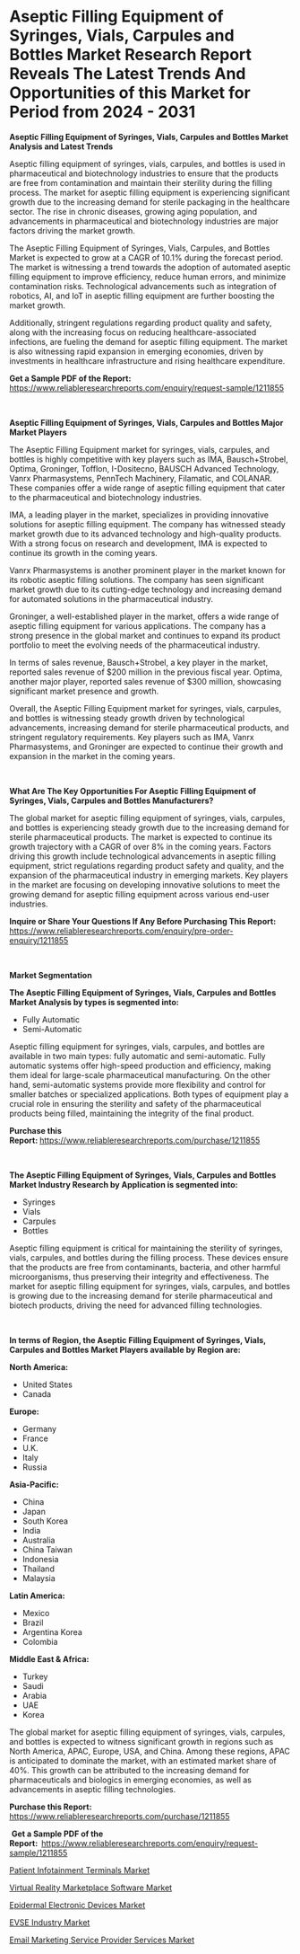 <p><h1>Aseptic Filling Equipment of Syringes, Vials, Carpules and Bottles Market Research Report Reveals The Latest Trends And Opportunities of this Market for Period from 2024 - 2031</h1></p><p><strong>Aseptic Filling Equipment of Syringes, Vials, Carpules and Bottles Market Analysis and Latest Trends</strong></p>
<p><p>Aseptic filling equipment of syringes, vials, carpules, and bottles is used in pharmaceutical and biotechnology industries to ensure that the products are free from contamination and maintain their sterility during the filling process. The market for aseptic filling equipment is experiencing significant growth due to the increasing demand for sterile packaging in the healthcare sector. The rise in chronic diseases, growing aging population, and advancements in pharmaceutical and biotechnology industries are major factors driving the market growth.</p><p>The Aseptic Filling Equipment of Syringes, Vials, Carpules, and Bottles Market is expected to grow at a CAGR of 10.1% during the forecast period. The market is witnessing a trend towards the adoption of automated aseptic filling equipment to improve efficiency, reduce human errors, and minimize contamination risks. Technological advancements such as integration of robotics, AI, and IoT in aseptic filling equipment are further boosting the market growth.</p><p>Additionally, stringent regulations regarding product quality and safety, along with the increasing focus on reducing healthcare-associated infections, are fueling the demand for aseptic filling equipment. The market is also witnessing rapid expansion in emerging economies, driven by investments in healthcare infrastructure and rising healthcare expenditure.</p></p>
<p><strong>Get a Sample PDF of the Report:&nbsp;</strong> <a href="https://www.reliableresearchreports.com/enquiry/request-sample/1211855">https://www.reliableresearchreports.com/enquiry/request-sample/1211855</a></p>
<p>&nbsp;</p>
<p><strong>Aseptic Filling Equipment of Syringes, Vials, Carpules and Bottles Major Market Players</strong></p>
<p><p>The Aseptic Filling Equipment market for syringes, vials, carpules, and bottles is highly competitive with key players such as IMA, Bausch+Strobel, Optima, Groninger, Tofflon, I-Dositecno, BAUSCH Advanced Technology, Vanrx Pharmasystems, PennTech Machinery, Filamatic, and COLANAR. These companies offer a wide range of aseptic filling equipment that cater to the pharmaceutical and biotechnology industries.</p><p>IMA, a leading player in the market, specializes in providing innovative solutions for aseptic filling equipment. The company has witnessed steady market growth due to its advanced technology and high-quality products. With a strong focus on research and development, IMA is expected to continue its growth in the coming years.</p><p>Vanrx Pharmasystems is another prominent player in the market known for its robotic aseptic filling solutions. The company has seen significant market growth due to its cutting-edge technology and increasing demand for automated solutions in the pharmaceutical industry.</p><p>Groninger, a well-established player in the market, offers a wide range of aseptic filling equipment for various applications. The company has a strong presence in the global market and continues to expand its product portfolio to meet the evolving needs of the pharmaceutical industry.</p><p>In terms of sales revenue, Bausch+Strobel, a key player in the market, reported sales revenue of $200 million in the previous fiscal year. Optima, another major player, reported sales revenue of $300 million, showcasing significant market presence and growth.</p><p>Overall, the Aseptic Filling Equipment market for syringes, vials, carpules, and bottles is witnessing steady growth driven by technological advancements, increasing demand for sterile pharmaceutical products, and stringent regulatory requirements. Key players such as IMA, Vanrx Pharmasystems, and Groninger are expected to continue their growth and expansion in the market in the coming years.</p></p>
<p>&nbsp;</p>
<p><strong>What Are The Key Opportunities For Aseptic Filling Equipment of Syringes, Vials, Carpules and Bottles Manufacturers?</strong></p>
<p><p>The global market for aseptic filling equipment of syringes, vials, carpules, and bottles is experiencing steady growth due to the increasing demand for sterile pharmaceutical products. The market is expected to continue its growth trajectory with a CAGR of over 8% in the coming years. Factors driving this growth include technological advancements in aseptic filling equipment, strict regulations regarding product safety and quality, and the expansion of the pharmaceutical industry in emerging markets. Key players in the market are focusing on developing innovative solutions to meet the growing demand for aseptic filling equipment across various end-user industries.</p></p>
<p><strong>Inquire or Share Your Questions If Any Before Purchasing This Report:</strong> <a href="https://www.reliableresearchreports.com/enquiry/pre-order-enquiry/1211855">https://www.reliableresearchreports.com/enquiry/pre-order-enquiry/1211855</a></p>
<p>&nbsp;</p>
<p><strong>Market Segmentation</strong></p>
<p><strong>The Aseptic Filling Equipment of Syringes, Vials, Carpules and Bottles Market Analysis by types is segmented into:</strong></p>
<p><ul><li>Fully Automatic</li><li>Semi-Automatic</li></ul></p>
<p><p>Aseptic filling equipment for syringes, vials, carpules, and bottles are available in two main types: fully automatic and semi-automatic. Fully automatic systems offer high-speed production and efficiency, making them ideal for large-scale pharmaceutical manufacturing. On the other hand, semi-automatic systems provide more flexibility and control for smaller batches or specialized applications. Both types of equipment play a crucial role in ensuring the sterility and safety of the pharmaceutical products being filled, maintaining the integrity of the final product.</p></p>
<p><strong>Purchase this Report:&nbsp;</strong><a href="https://www.reliableresearchreports.com/purchase/1211855">https://www.reliableresearchreports.com/purchase/1211855</a></p>
<p>&nbsp;</p>
<p><strong>The Aseptic Filling Equipment of Syringes, Vials, Carpules and Bottles Market Industry Research by Application is segmented into:</strong></p>
<p><ul><li>Syringes</li><li>Vials</li><li>Carpules</li><li>Bottles</li></ul></p>
<p><p>Aseptic filling equipment is critical for maintaining the sterility of syringes, vials, carpules, and bottles during the filling process. These devices ensure that the products are free from contaminants, bacteria, and other harmful microorganisms, thus preserving their integrity and effectiveness. The market for aseptic filling equipment for syringes, vials, carpules, and bottles is growing due to the increasing demand for sterile pharmaceutical and biotech products, driving the need for advanced filling technologies.</p></p>
<p>&nbsp;</p>
<p><strong>In terms of Region, the Aseptic Filling Equipment of Syringes, Vials, Carpules and Bottles Market Players available by Region are:</strong></p>
<p>
    <p> <strong> North America: </strong>
        <ul>
            <li>United States</li>
            <li>Canada</li>
        </ul>
        </p> 
    <p> <strong> Europe: </strong>
        <ul>
            <li>Germany</li>
            <li>France</li>
            <li>U.K.</li>
            <li>Italy</li>
            <li>Russia</li>
        </ul>
        </p> 
    <p> <strong> Asia-Pacific: </strong>
        <ul>
            <li>China</li>
            <li>Japan</li>
            <li>South Korea</li>
            <li>India</li>
            <li>Australia</li>
            <li>China Taiwan</li>
            <li>Indonesia</li>
            <li>Thailand</li>
            <li>Malaysia</li>
        </ul>
        </p> 
    <p> <strong> Latin America: </strong>
        <ul>
            <li>Mexico</li>
            <li>Brazil</li>
            <li>Argentina Korea</li>
            <li>Colombia</li>
        </ul>
        </p> 
    <p> <strong> Middle East & Africa: </strong>
        <ul>
            <li>Turkey</li>
            <li>Saudi</li>
            <li>Arabia</li>
            <li>UAE</li>
            <li>Korea</li>
        </ul>
    </p>
    </p>
<p><p>The global market for aseptic filling equipment of syringes, vials, carpules, and bottles is expected to witness significant growth in regions such as North America, APAC, Europe, USA, and China. Among these regions, APAC is anticipated to dominate the market, with an estimated market share of 40%. This growth can be attributed to the increasing demand for pharmaceuticals and biologics in emerging economies, as well as advancements in aseptic filling technologies.</p></p>
<p><strong>Purchase this Report: </strong><a href="https://www.reliableresearchreports.com/purchase/1211855">https://www.reliableresearchreports.com/purchase/1211855</a></p>
<p>&nbsp;<strong>Get a Sample PDF of the Report:&nbsp;&nbsp;</strong><a href="https://www.reliableresearchreports.com/enquiry/request-sample/1211855">https://www.reliableresearchreports.com/enquiry/request-sample/1211855</a></p>
<p><strong></strong></p>
<p><p><a href="https://medium.com/p/a4756b211b4a/edit">Patient Infotainment Terminals Market</a></p><p><a href="https://medium.com/p/58458e21d7c9/edit">Virtual Reality Marketplace Software Market</a></p><p><a href="https://medium.com/p/7ab684c3cad6/edit">Epidermal Electronic Devices Market</a></p><p><a href="https://medium.com/p/ab5c88843286/edit">EVSE Industry Market</a></p><p><a href="https://medium.com/p/833aca2c7a70/edit">Email Marketing Service Provider Services Market</a></p></p>